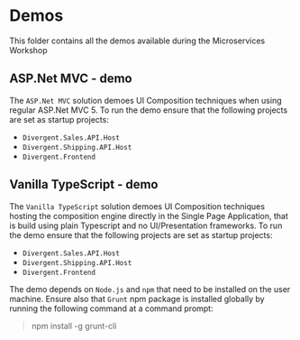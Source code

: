 # Demos

This folder contains all the demos available during the Microservices Workshop

## ASP.Net MVC - demo

The `ASP.Net MVC` solution demoes UI Composition techniques when using regular ASP.Net MVC 5. To run the demo ensure that the following projects are set as startup projects:

* `Divergent.Sales.API.Host`
* `Divergent.Shipping.API.Host`
* `Divergent.Frontend`

## Vanilla TypeScript - demo

The `Vanilla TypeScript` solution demoes UI Composition techniques hosting the composition engine directly in the Single Page Application, that is build using plain Typescript and no UI/Presentation frameworks. To run the demo ensure that the following projects are set as startup projects:

* `Divergent.Sales.API.Host`
* `Divergent.Shipping.API.Host`
* `Divergent.Frontend`

The demo depends on `Node.js` and `npm` that need to be installed on the user machine. Ensure also that `Grunt` npm package is installed globally by running the following command at a command prompt:

> npm install -g grunt-cli
